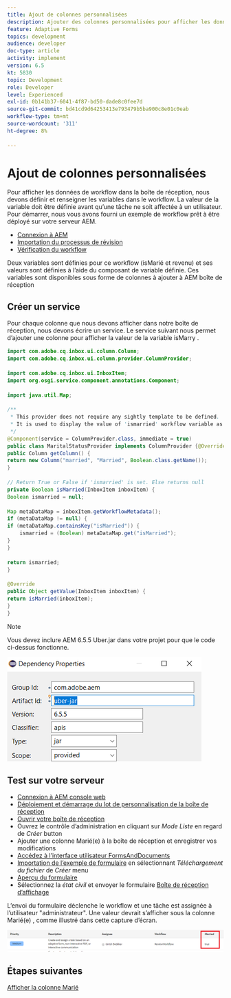 ```yaml
---
title: Ajout de colonnes personnalisées
description: Ajouter des colonnes personnalisées pour afficher les données additionnelles du workflow
feature: Adaptive Forms
topics: development
audience: developer
doc-type: article
activity: implement
version: 6.5
kt: 5830
topic: Development
role: Developer
level: Experienced
exl-id: 0b141b37-6041-4f87-bd50-dade8c0fee7d
source-git-commit: bd41cd9d64253413e793479b5ba900c8e01c0eab
workflow-type: tm+mt
source-wordcount: '311'
ht-degree: 8%

---
```


# Ajout de colonnes personnalisées 

Pour afficher les données de workflow dans la boîte de réception, nous devons définir et renseigner les variables dans le workflow. La valeur de la variable doit être définie avant qu’une tâche ne soit affectée à un utilisateur. Pour démarrer, nous vous avons fourni un exemple de workflow prêt à être déployé sur votre serveur AEM.

* [Connexion à AEM](http://localhost:4502/crx/de/index.jsp)
* [Importation du processus de révision](assets/review-workflow.zip)
* [Vérification du workflow](http://localhost:4502/editor.html/conf/global/settings/workflow/models/reviewworkflow.html)

Deux variables sont définies pour ce workflow (isMarié et revenu) et ses valeurs sont définies à l’aide du composant de variable définie. Ces variables sont disponibles sous forme de colonnes à ajouter à AEM boîte de réception

## Créer un service

Pour chaque colonne que nous devons afficher dans notre boîte de réception, nous devons écrire un service. Le service suivant nous permet d’ajouter une colonne pour afficher la valeur de la variable isMarry .

```java
import com.adobe.cq.inbox.ui.column.Column;
import com.adobe.cq.inbox.ui.column.provider.ColumnProvider;

import com.adobe.cq.inbox.ui.InboxItem;
import org.osgi.service.component.annotations.Component;

import java.util.Map;

/**
 * This provider does not require any sightly template to be defined.
 * It is used to display the value of 'ismarried' workflow variable as a column in inbox
 */
@Component(service = ColumnProvider.class, immediate = true)
public class MaritalStatusProvider implements ColumnProvider {@Override
public Column getColumn() {
return new Column("married", "Married", Boolean.class.getName());
}

// Return True or False if 'ismarried' is set. Else returns null
private Boolean isMarried(InboxItem inboxItem) {
Boolean ismarried = null;

Map metaDataMap = inboxItem.getWorkflowMetadata();
if (metaDataMap != null) {
if (metaDataMap.containsKey("isMarried")) {
    ismarried = (Boolean) metaDataMap.get("isMarried");
}
}

return ismarried;
}

@Override
public Object getValue(InboxItem inboxItem) {
return isMarried(inboxItem);
}
}
```

>[!NOTE]
>
>Vous devez inclure AEM 6.5.5 Uber.jar dans votre projet pour que le code ci-dessus fonctionne.

![uber-jar](assets/uber-jar.PNG)

## Test sur votre serveur

* [Connexion à AEM console web](http://localhost:4502/system/console/bundles)
* [Déploiement et démarrage du lot de personnalisation de la boîte de réception](assets/inboxcustomization.inboxcustomization.core-1.0-SNAPSHOT.jar)
* [Ouvrir votre boîte de réception](http://localhost:4502/aem/inbox)
* Ouvrez le contrôle d’administration en cliquant sur _Mode Liste_ en regard de _Créer_ button
* Ajouter une colonne Marié(e) à la boîte de réception et enregistrer vos modifications
* [Accédez à l’interface utilisateur FormsAndDocuments](http://localhost:4502/aem/forms.html/content/dam/formsanddocuments)
* [Importation de l’exemple de formulaire](assets/snap-form.zip) en sélectionnant _Téléchargement du fichier_ de _Créer_ menu
* [Aperçu du formulaire](http://localhost:4502/content/dam/formsanddocuments/snapform/jcr:content?wcmmode=disabled)
* Sélectionnez la _état civil_ et envoyer le formulaire
   [Boîte de réception d’affichage](http://localhost:4502/aem/inbox)

L’envoi du formulaire déclenche le workflow et une tâche est assignée à l’utilisateur &quot;administrateur&quot;. Une valeur devrait s’afficher sous la colonne Marié(e) , comme illustré dans cette capture d’écran.

![marié-colonne](assets/married-column.PNG)

## Étapes suivantes

[Afficher la colonne Marié](./use-sightly-template.md)
